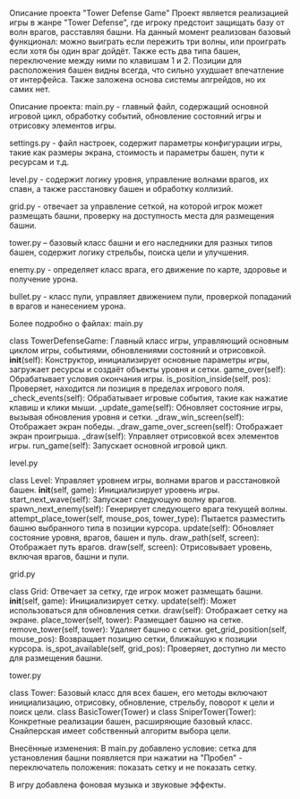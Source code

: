 Описание проекта "Tower Defense Game"
Проект является реализацией игры в жанре "Tower Defense", где игроку предстоит защищать базу от волн врагов, расставляя
башни. На данный момент реализован базовый функционал: можно выиграть если пережить три волны, или проиграть если хотя 
бы один враг дойдёт. Также есть два типа башен, переключение между ними по клавишам 1 и 2.
Позиции для расположения башен видны всегда, что сильно ухудшает впечатление от интерфейса. Также заложена основа системы
апгрейдов, но их самих нет.

Описание проекта:
main.py - главный файл, содержащий основной игровой цикл, обработку событий, обновление состояний игры и отрисовку 
элементов игры.

settings.py - файл настроек, содержит параметры конфигурации игры, такие как размеры экрана, стоимость и параметры башен,
пути к ресурсам и т.д.

level.py - содержит логику уровня, управление волнами врагов, их спавн, а также расстановку башен и обработку коллизий.

grid.py - отвечает за управление сеткой, на которой игрок может размещать башни, проверку на доступность места для 
размещения башни.

tower.py – базовый класс башни и его наследники для разных типов башен, содержит логику стрельбы, поиска цели и улучшения.

enemy.py - определяет класс врага, его движение по карте, здоровье и получение урона.

bullet.py - класс пули, управляет движением пули, проверкой попаданий в врагов и нанесением урона.

Более подробно о файлах:
main.py

class TowerDefenseGame: Главный класс игры, управляющий основным циклом игры, событиями, обновлениями состояний и отрисовкой.
__init__(self): Конструктор, инициализирует основные параметры игры, загружает ресурсы и создаёт объекты уровня и сетки.
game_over(self): Обрабатывает условия окончания игры.
is_position_inside(self, pos): Проверяет, находится ли позиция в пределах игрового поля.
_check_events(self): Обрабатывает игровые события, такие как нажатие клавиш и клики мыши.
_update_game(self): Обновляет состояние игры, вызывая обновления уровня и сетки.
_draw_win_screen(self): Отображает экран победы.
_draw_game_over_screen(self): Отображает экран проигрыша.
_draw(self): Управляет отрисовкой всех элементов игры.
run_game(self): Запускает основной игровой цикл.

level.py

class Level: Управляет уровнем игры, волнами врагов и расстановкой башен.
__init__(self, game): Инициализирует уровень игры.
start_next_wave(self): Запускает следующую волну врагов.
spawn_next_enemy(self): Генерирует следующего врага текущей волны.
attempt_place_tower(self, mouse_pos, tower_type): Пытается разместить башню выбранного типа в позиции курсора.
update(self): Обновляет состояние уровня, врагов, башен и пуль.
draw_path(self, screen): Отображает путь врагов.
draw(self, screen): Отрисовывает уровень, включая врагов, башни и пули.

grid.py

class Grid: Отвечает за сетку, где игрок может размещать башни.
__init__(self, game): Инициализирует сетку.
update(self): Может использоваться для обновления сетки.
draw(self): Отображает сетку на экране.
place_tower(self, tower): Размещает башню на сетке.
remove_tower(self, tower): Удаляет башню с сетки.
get_grid_position(self, mouse_pos): Возвращает позицию сетки, ближайшую к позиции курсора.
is_spot_available(self, grid_pos): Проверяет, доступно ли место для размещения башни.

tower.py

class Tower: Базовый класс для всех башен, его методы включают инициализацию, отрисовку, обновление, стрельбу, поворот 
к цели и поиск цели.
class BasicTower(Tower) и class SniperTower(Tower): Конкретные реализации башен, расширяющие базовый класс. Снайперская 
имеет собственный алгоритм выбора цели.
 
Внесённые изменения:
В main.py добавлено условие: сетка для установления башни появляется при нажатии на "Пробел" - переключатель положения:
показать сетку и не показать сетку.

В игру добавлена фоновая музыка и звуковые эффекты.